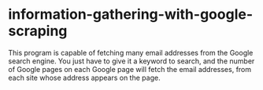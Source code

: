 # information-gathering-with-google-scraping

This program is capable of fetching many email addresses from the Google search engine. 
You just have to give it a keyword to search, and the number of Google pages on each Google page will fetch the email addresses, from each site whose address appears on the page.
